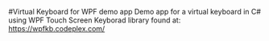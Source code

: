 #Virtual Keyboard for WPF demo app
Demo app for a virtual keyboard in C# using WPF Touch Screen Keyborad library found at: https://wpfkb.codeplex.com/